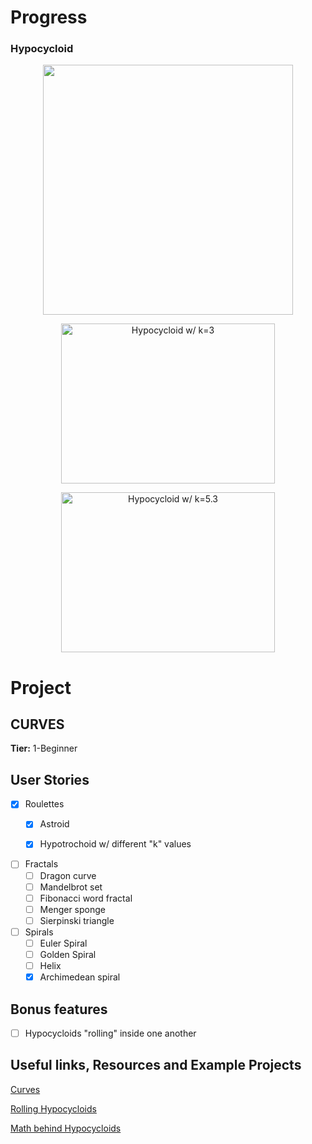 # Progress

### Hypocycloid

<p align="center">
  <img width="400" height="400" src="https://user-images.githubusercontent.com/64830745/82723688-414df900-9cee-11ea-9948-79aa2cf8eac3.gif"></img>
</p>



<p align="center">
  <img width="342" height="256" src="https://user-images.githubusercontent.com/64830745/82723426-6e011100-9cec-11ea-8820-bf8fbb9a4bc6.gif" title="Hypocycloid w/ k=3 "></img>
</p>



<p align="center">
  <img width="342" height="256" src="https://user-images.githubusercontent.com/64830745/82723536-3f376a80-9ced-11ea-95c4-79e879d94612.gif" title="Hypocycloid w/ k=5.3 "></img>
</p>



# Project
## CURVES

**Tier:** 1-Beginner

## User Stories

-   [x] Roulettes
    -   [x] Astroid
    -   [x] Hypotrochoid w/ different "k" values 

    
-   [ ] Fractals
    -   [ ] Dragon curve
    -   [ ] Mandelbrot set
    -   [ ] Fibonacci word fractal
    -   [ ] Menger sponge
    -   [ ] Sierpinski triangle
    
-   [ ] Spirals
    -   [ ] Euler Spiral
    -   [ ] Golden Spiral
    -   [ ] Helix
    -   [x] Archimedean spiral

## Bonus features

-   [ ] Hypocycloids "rolling" inside one another

## Useful links, Resources and Example Projects

[Curves](https://en.wikipedia.org/wiki/Category:Curves)

[Rolling Hypocycloids](https://www.malinc.se/m/RollingHypocycloids.php)

[Math behind Hypocycloids](https://mathworld.wolfram.com/Hypocycloid.html)
